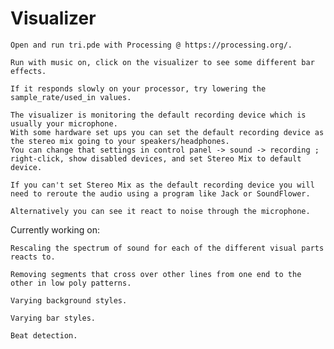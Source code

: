 # Visualizer

    Open and run tri.pde with Processing @ https://processing.org/.
    
    Run with music on, click on the visualizer to see some different bar effects.
    
    If it responds slowly on your processor, try lowering the sample_rate/used_in values.
    
    The visualizer is monitoring the default recording device which is usually your microphone.
    With some hardware set ups you can set the default recording device as the stereo mix going to your speakers/headphones.
    You can change that settings in control panel -> sound -> recording ; right-click, show disabled devices, and set Stereo Mix to default device.

    If you can't set Stereo Mix as the default recording device you will need to reroute the audio using a program like Jack or SoundFlower.

    Alternatively you can see it react to noise through the microphone.


Currently working on:

    Rescaling the spectrum of sound for each of the different visual parts reacts to.
    
    Removing segments that cross over other lines from one end to the other in low poly patterns.

    Varying background styles.

    Varying bar styles.

    Beat detection.